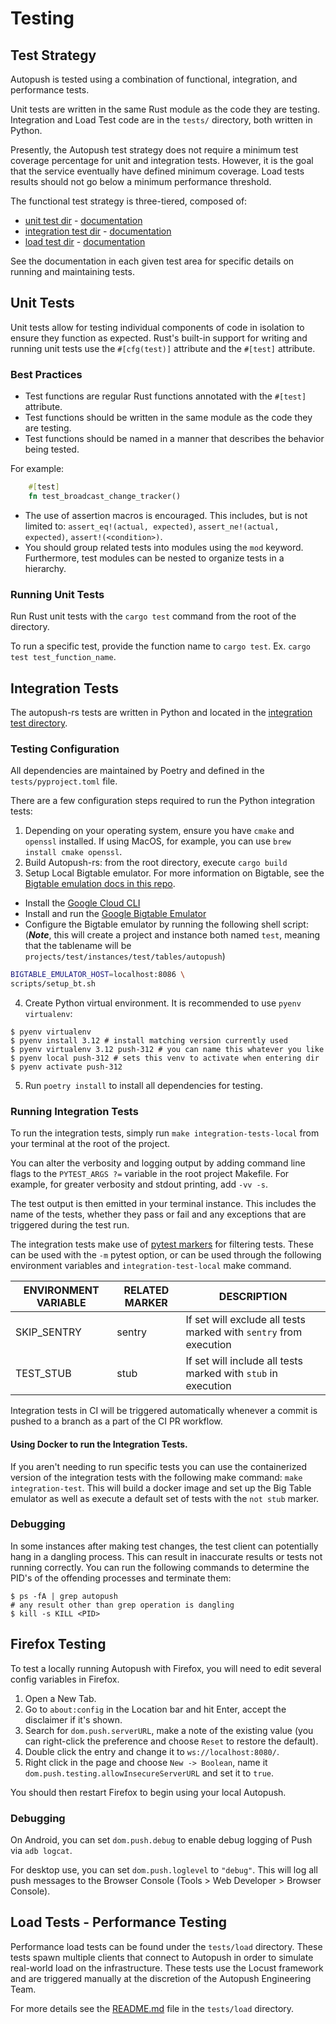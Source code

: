 # Testing

## Test Strategy

Autopush is tested using a combination of functional, integration, and performance tests.

Unit tests are written in the same Rust module as the code they are testing. Integration and Load Test code are in the `tests/` directory, both written in Python.

Presently, the Autopush test strategy does not require a minimum test coverage percentage for unit and integration tests. However, it is the goal that the service eventually have defined minimum coverage.
Load tests results should not go below a minimum performance threshold.

The functional test strategy is three-tiered, composed of: 

- [unit test dir][unit_tests] - [documentation][unit_tests_docs]
- [integration test dir][integration_tests] - [documentation][integration_tests_docs]
- [load test dir][load_tests] - [documentation][load_tests_docs]

See the documentation in each given test area for specific details on running and maintaining tests.

## Unit Tests

Unit tests allow for testing individual components of code in isolation to ensure they function as expected. Rust's built-in support for writing and running unit tests use the `#[cfg(test)]` attribute and the `#[test]` attribute.

### Best Practices

- Test functions are regular Rust functions annotated with the `#[test]` attribute.
- Test functions should be written in the same module as the code they are testing.
- Test functions should be named in a manner that describes the behavior being tested.

For example:

```Rust
    #[test]
    fn test_broadcast_change_tracker()
```

- The use of assertion macros is encouraged. This includes, but is not limited to:
`assert_eq!(actual, expected)`, `assert_ne!(actual, expected)`, `assert!(<condition>)`.
- You should group related tests into modules using the `mod` keyword. Furthermore, test modules can be nested to organize tests in a hierarchy.

### Running Unit Tests
Run Rust unit tests with the `cargo test` command from the root of the directory.

To run a specific test, provide the function name to `cargo test`. Ex. `cargo test test_function_name`.

## Integration Tests
The autopush-rs tests are written in Python and located in the [integration test directory][integration_tests]. 

### Testing Configuration
All dependencies are maintained by Poetry and defined in the `tests/pyproject.toml` file.  

There are a few configuration steps required to run the Python integration tests:

1. Depending on your operating system, ensure you have `cmake` and `openssl` installed. If using MacOS, for example, you can use `brew install cmake openssl`.
2. Build Autopush-rs: from the root directory, execute `cargo build`
3. Setup Local Bigtable emulator. For more information on Bigtable, see the
[Bigtable emulation docs in this repo]().  

- Install the [Google Cloud CLI](https://cloud.google.com/sdk/gcloud)
- Install and run the [Google Bigtable Emulator](https://cloud.google.com/bigtable/docs/emulator)
- Configure the Bigtable emulator by running the following shell script: (***Note***, this will create a project and instance both named `test`, meaning that the tablename will be `projects/test/instances/test/tables/autopush`)

```bash
BIGTABLE_EMULATOR_HOST=localhost:8086 \
scripts/setup_bt.sh
```

4. Create Python virtual environment. It is recommended to use `pyenv virtualenv`:

```shell
$ pyenv virtualenv
$ pyenv install 3.12 # install matching version currently used
$ pyenv virtualenv 3.12 push-312 # you can name this whatever you like
$ pyenv local push-312 # sets this venv to activate when entering dir
$ pyenv activate push-312
```

5. Run `poetry install` to install all dependencies for testing.

### Running Integration Tests
To run the integration tests, simply run `make integration-tests-local` from your terminal at the root of the project.

You can alter the verbosity and logging output by adding command line flags to the `PYTEST_ARGS ?=` variable in the root project Makefile. For example, for greater verbosity and stdout printing, add `-vv -s`.

The test output is then emitted in your terminal instance. This includes the name of the tests, whether they pass or fail and any exceptions that are triggered during the test run.

The integration tests make use of [pytest markers][pytest_markers] for filtering tests. These can be
used with the `-m` pytest option, or can be used through the following environment variables and
`integration-test-local` make command.

| ENVIRONMENT VARIABLE | RELATED MARKER | DESCRIPTION                                                       |
|----------------------|----------------|-------------------------------------------------------------------|
| SKIP_SENTRY          | sentry         | If set will exclude all tests marked with `sentry` from execution |
| TEST_STUB            | stub           | If set will include all tests marked with `stub` in execution     |

Integration tests in CI will be triggered automatically whenever a commit is pushed to a branch as a part of the CI PR workflow.

#### Using Docker to run the Integration Tests.
If you aren't needing to run specific tests you can use the containerized version of the integration tests with the following make command: `make integration-test`. This will build a docker image and set up the Big Table emulator as well as execute a default set of tests with the `not stub` marker.

### Debugging
In some instances after making test changes, the test client can potentially hang in a dangling process. This can result in inaccurate results or tests not running correctly. You can run the following commands to determine the PID's of the offending processes and terminate them:
```shell
$ ps -fA | grep autopush
# any result other than grep operation is dangling
$ kill -s KILL <PID>
```

## Firefox Testing

To test a locally running Autopush with Firefox, you will need to edit
several config variables in Firefox.

1. Open a New Tab.
2. Go to `about:config` in the Location bar and hit Enter, accept the
    disclaimer if it's shown.
3. Search for `dom.push.serverURL`, make a note of the existing value
    (you can right-click the preference and choose `Reset` to restore
    the default).
4. Double click the entry and change it to `ws://localhost:8080/`.
5. Right click in the page and choose `New -> Boolean`, name it
    `dom.push.testing.allowInsecureServerURL` and set it to `true`.

You should then restart Firefox to begin using your local Autopush.

### Debugging

On Android, you can set `dom.push.debug` to enable debug logging of Push
via `adb logcat`.

For desktop use, you can set `dom.push.loglevel` to `"debug"`. This will
log all push messages to the Browser Console (Tools \> Web Developer \>
Browser Console).

## Load Tests - Performance Testing

Performance load tests can be found under the `tests/load` directory. These tests spawn
multiple clients that connect to Autopush in order to simulate real-world load on the
infrastructure. These tests use the Locust framework and are triggered manually at the
discretion of the Autopush Engineering Team.

For more details see the [README.md][load_tests_docs] file in the `tests/load` directory.

[unit_tests]: https://github.com/mozilla-services/autopush-rs/tree/master/
[unit_tests_docs]: ./testing.md#unit-tests
[bigtable_docs]: ./bigtable-emulation.md
[integration_tests]: https://github.com/mozilla-services/autopush-rs/tree/master/tests/integration
[integration_tests_docs]: ./testing.md#integration-tests
[load_tests]: https://github.com/mozilla-services/autopush-rs/tree/master/tests/load
[load_tests_docs]: https://github.com/mozilla-services/autopush-rs/blob/master/tests/load/README.md
[pytest_markers]: https://docs.pytest.org/en/stable/example/markers.html
